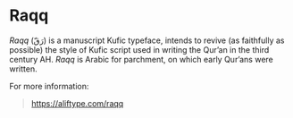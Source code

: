 Raqq
====

_Raqq_ (رَقّ) is a manuscript Kufic typeface, intends to revive (as faithfully as
possible) the style of Kufic script used in writing the Qur’an in the third
century AH. _Raqq_ is Arabic for parchment, on which early Qur’ans were written.

For more information:
> https://aliftype.com/raqq